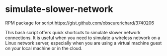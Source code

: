 # simulate-slower-network
RPM package for script https://gist.github.com/obscurerichard/3740206

This bash script offers quick shortcuts to simulate slower network connections. It is useful when you need to simulate a wireless network on a Linux network server, especially when you are using a virtual machine guest on your local machine or in the cloud.
